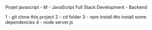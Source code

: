 Projet javascript - M - JavaScript Full Stack Development - Backend

1 - git clone this project
2 - cd folder
3 - npm install #to install some dependencies
4 - node server.js